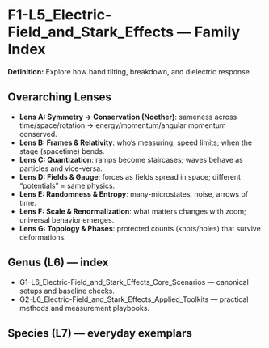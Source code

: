 # F1-L5_Electric-Field_and_Stark_Effects — Family Index
**Definition:** Explore how band tilting, breakdown, and dielectric response.

## Overarching Lenses

- **Lens A: Symmetry -> Conservation (Noether)**: sameness across time/space/rotation → energy/momentum/angular momentum conserved.
- **Lens B: Frames & Relativity**: who’s measuring; speed limits; when the stage (spacetime) bends.
- **Lens C: Quantization**: ramps become staircases; waves behave as particles and vice-versa.
- **Lens D: Fields & Gauge**: forces as fields spread in space; different “potentials” = same physics.
- **Lens E: Randomness & Entropy**: many-microstates, noise, arrows of time.
- **Lens F: Scale & Renormalization**: what matters changes with zoom; universal behavior emerges.
- **Lens G: Topology & Phases**: protected counts (knots/holes) that survive deformations.

## Genus (L6) — index
- G1-L6_Electric-Field_and_Stark_Effects_Core_Scenarios — canonical setups and baseline checks.
- G2-L6_Electric-Field_and_Stark_Effects_Applied_Toolkits — practical methods and measurement playbooks.

## Species (L7) — everyday exemplars
